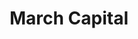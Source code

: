 ---
layout: firm_page
title: "March Capital"
id: "marchcp.com"
permalink: "/marchcapitalmarchcp.com/"
website: "https://marchcp.com"
offices: "Santa Monica (United States)"
investment_stages: "Seed, Series A, Series B, Series C"
portfolio_companies: "CrowdStrike, VeloCloud, Forter, BillDesk, CarTrade Tech, KnowBe4, ASAPP, Extend, Immuta, SparkCognition, Unqork, Acceldata, Uniphore, Shiprocket, Altana, ActionIQ, Avathon, Canva, Deep Forest Media, DISQO, EarnIn, Essential AI, Expel, Generate:Biomedicines, Gr4vy, Lila, Luminance, Nile, Overjet, Parallel Domain, Perspica, Suki, SuperOps, Tessera Therapeutics, Tessian, ThoughtSpot, Together AI, Vayana Network"
portfolio_link: "https://marchcp.com/portfolio"
investment_markets: "AI, Enterprise Software, Fintech, Cybersecurity, Commerce Enablement, Cloud & Data Infrastructure, Scientific Discovery, Vertical Software"
founded_year: "2013"
description: "March Capital is a growth-stage venture firm investing in enterprise technology companies with established product-market fit. They target large market opportunities and proven product-market fit, aiming to create category leaders and double down on their winners. The firm invests as a team and maintains valuation discipline."
linkedin: "https://www.linkedin.com/company/march-capital/"
twitter: "https://twitter.com/marchcps?lang=en"
instagram: ""
team_page: "https://marchcp.com/team"
investor_type: "Venture Capital"
crunchbase: "https://www.crunchbase.com/organization/march-capital-partners"
pitchbook: "https://pitchbook.com/profiles/investor/63908-56"

# SEO Optimization
meta_title: "March Capital - VC Firm - projectstartups.com"
meta_description: "March Capital, March Capital is a growth-stage venture firm investing in enterprise technology companies with established product-market fit. They target large marke..."
meta_keywords: "March Capital, AI, Enterprise Software, Fintech, Cybersecurity, Commerce Enablement, Cloud & Data Infrastructure, Scientific Discovery, Vertical Software, VC firm, venture capital, startup investor, projectstartups.com"
canonical_url: "https://vc.projectstartups.com/marchcapitalmarchcp.com/"
---